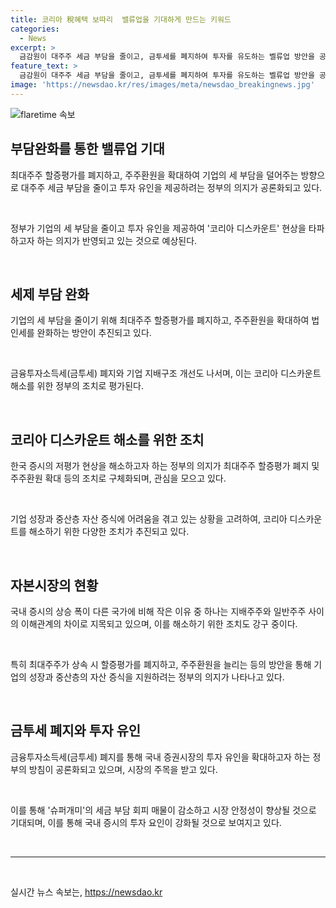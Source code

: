 ```yaml
---
title: 코리아 稅혜택 보따리  밸류업을 기대하게 만드는 키워드
categories:
  - News
excerpt: >
  금감원이 대주주 세금 부담을 줄이고, 금투세를 폐지하여 투자를 유도하는 벨류업 방안을 공개했다. 정부는 기업의 생산성 향상을 위해 최대주주 할증평가를 폐지하고, 주주환원 확대 등 세제 부담을 줄이는 방안을 추진한다. 코스피 저평가 현상을 해소하기 위한 이러한 조치로 증시에 기대감이 모아지고, 금융주 업종이 급등 중이다. 이에 대한 투자자들의 반응과 이에 따른 시장의 흐름이 주목된다.
feature_text: >
  금감원이 대주주 세금 부담을 줄이고, 금투세를 폐지하여 투자를 유도하는 벨류업 방안을 공개했다. 정부는 기업의 생산성 향상을 위해 최대주주 할증평가를 폐지하고, 주주환원 확대 등 세제 부담을 줄이는 방안을 추진한다. 코스피 저평가 현상을 해소하기 위한 이러한 조치로 증시에 기대감이 모아지고, 금융주 업종이 급등 중이다. 이에 대한 투자자들의 반응과 이에 따른 시장의 흐름이 주목된다.
image: 'https://newsdao.kr/res/images/meta/newsdao_breakingnews.jpg'
---
```


<p><img src="https://newsdao.kr/res/images/meta/newsdao_breakingnews.jpg" alt="flaretime 속보" /></p>

<h2 data-ke-size="size26">부담완화를 통한 밸류업 기대</h2>

<p data-ke-size="size16">최대주주 할증평가를 폐지하고, 주주환원을 확대하여 기업의 세 부담을 덜어주는 방향으로 대주주 세금 부담을 줄이고 투자 유인을 제공하려는 정부의 의지가 공론화되고 있다.</p>

<p>​</p>

<p data-ke-size="size16">정부가 기업의 세 부담을 줄이고 투자 유인을 제공하여 '코리아 디스카운트' 현상을 타파하고자 하는 의지가 반영되고 있는 것으로 예상된다.</p>

<p>​</p>

<h2 data-ke-size="size26">세제 부담 완화</h2>

<p data-ke-size="size16">기업의 세 부담을 줄이기 위해 최대주주 할증평가를 폐지하고, 주주환원을 확대하여 법인세를 완화하는 방안이 추진되고 있다.</p>

<p>​</p>

<p data-ke-size="size16">금융투자소득세(금투세) 폐지와 기업 지배구조 개선도 나서며, 이는 코리아 디스카운트 해소를 위한 정부의 조치로 평가된다.</p>

<p>​</p>

<h2 data-ke-size="size26">코리아 디스카운트 해소를 위한 조치</h2>

<p data-ke-size="size16">한국 증시의 저평가 현상을 해소하고자 하는 정부의 의지가 최대주주 할증평가 폐지 및 주주환원 확대 등의 조치로 구체화되며, 관심을 모으고 있다.</p>

<p>​</p>

<p data-ke-size="size16">기업 성장과 중산층 자산 증식에 어려움을 겪고 있는 상황을 고려하여, 코리아 디스카운트를 해소하기 위한 다양한 조치가 추진되고 있다.</p>

<p>​</p>

<h2 data-ke-size="size26">자본시장의 현황</h2>

<p data-ke-size="size16">국내 증시의 상승 폭이 다른 국가에 비해 작은 이유 중 하나는 지배주주와 일반주주 사이의 이해관계의 차이로 지목되고 있으며, 이를 해소하기 위한 조치도 강구 중이다.</p>

<p>​</p>

<p data-ke-size="size16">특히 최대주주가 상속 시 할증평가를 폐지하고, 주주환원을 늘리는 등의 방안을 통해 기업의 성장과 중산층의 자산 증식을 지원하려는 정부의 의지가 나타나고 있다.</p>

<p>​</p>

<h2 data-ke-size="size26">금투세 폐지와 투자 유인</h2>

<p data-ke-size="size16">금융투자소득세(금투세) 폐지를 통해 국내 증권시장의 투자 유인을 확대하고자 하는 정부의 방침이 공론화되고 있으며, 시장의 주목을 받고 있다.</p>

<p>​</p>

<p data-ke-size="size16">이를 통해 '슈퍼개미'의 세금 부담 회피 매물이 감소하고 시장 안정성이 향상될 것으로 기대되며, 이를 통해 국내 증시의 투자 요인이 강화될 것으로 보여지고 있다.</p>

<p>​
<hr></p>

<p data-ke-size="size16">&nbsp;</p>
실시간 뉴스 속보는, <a href="https://newsdao.kr" rel="dofollow">https://newsdao.kr</a>


